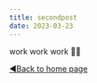 ```yaml
---
title: secondpost
date: 2023-03-23
---
```


work work work 😶‍🌫️






[◀️Back to home page](https://gallifrey23.github.io/)
